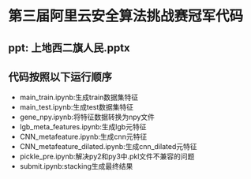 # 第三届阿里云安全算法挑战赛冠军代码

## ppt: 上地西二旗人民.pptx

## 代码按照以下运行顺序
* main_train.ipynb:生成train数据集特征
* main_test.ipynb:生成test数据集特征
* gene_npy.ipynb:将特征数据转换为npy文件
* lgb_meta_features.ipynb:生成lgb元特征
* CNN_metafeature.ipynb:生成cnn元特征
* CNN_metafeature_dilated.ipynb:生成cnn_dilated元特征
* pickle_pre.ipynb:解决py2和py3中.pkl文件不兼容的问题
* submit.ipynb:stacking生成最终结果
